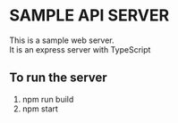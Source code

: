# SAMPLE API SERVER
This is a sample web server.  
It is an express server with TypeScript

## To run the server
  1. npm run build
  2. npm start

  
